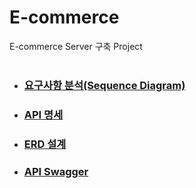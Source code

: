 # E-commerce
E-commerce Server 구축 Project
<br /><br />
- ### [요구사항 분석(Sequence Diagram)](https://github.com/lemoneeing/e-commerce/wiki/%EC%9A%94%EA%B5%AC%EC%82%AC%ED%95%AD-%EB%B6%84%EC%84%9D(Sequence-Diagram)) ##

- ### [API 명세](https://github.com/lemoneeing/e-commerce/wiki/API-%EB%AA%85%EC%84%B8)

- ### [ERD 설계](https://github.com/lemoneeing/e-commerce/wiki/ERD)

- ### [API Swagger](https://github.com/lemoneeing/e-commerce/wiki/API-Swagger)
